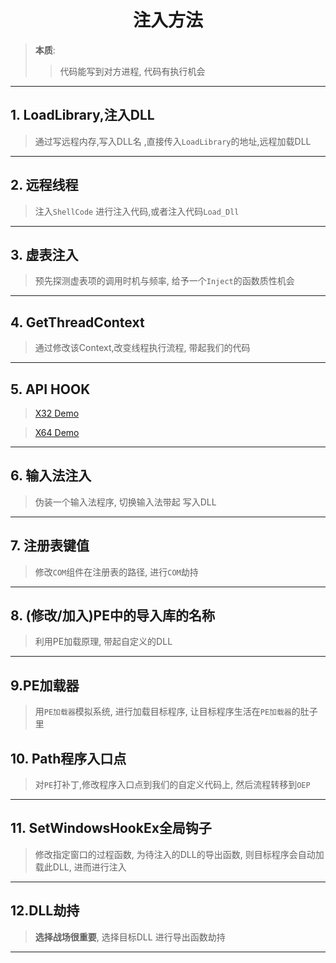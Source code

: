 # <center>注入方法</center>

> **本质**:  
> > 代码能写到对方进程, 代码有执行机会

---

## 1. LoadLibrary,注入DLL
> 通过写远程内存,写入DLL名 ,直接传入`LoadLibrary`的地址,远程加载DLL

---

## 2. 远程线程
> 注入`ShellCode`  进行注入代码,或者注入代码`Load_Dll`

---

## 3. 虚表注入
> 预先探测虚表项的调用时机与频率, 给予一个`Inject`的函数质性机会

---

## 4. GetThreadContext
> 通过修改该Context,改变线程执行流程, 带起我们的代码

---

## 5. API HOOK
> [X32 Demo](https://github.com/cryzlasm/Inject_Hook_MFC_ASM/blob/master/X32-Hook_MsPaint.Asm)

> [X64 Demo](https://raw.githubusercontent.com/cryzlasm/Inject_Hook_MFC_ASM/master/X64-Hook.asm)

---

## 6. 输入法注入
> 伪装一个输入法程序, 切换输入法带起 写入DLL

---

## 7. 注册表键值
> 修改`COM`组件在注册表的路径, 进行`COM`劫持

---

## 8. (修改/加入)PE中的导入库的名称
> 利用PE加载原理, 带起自定义的DLL

---

## 9.PE加载器
> 用`PE加载器`模拟系统, 进行加载目标程序, 让目标程序生活在`PE加载器`的肚子里

## 10. Path程序入口点
> 对`PE`打补丁,修改程序入口点到我们的自定义代码上, 然后流程转移到`OEP`

---

## 11. SetWindowsHookEx全局钩子
> 修改指定窗口的过程函数, 为待注入的DLL的导出函数, 则目标程序会自动加载此DLL, 进而进行注入

---

## 12.DLL劫持
> **选择战场很重要**, 选择目标DLL 进行导出函数劫持

---

